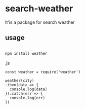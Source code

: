 # search-weather
It'is a package for search weather

## usage

```bash

npm install weather
```

.js 

```
const weather = require('weather')

weather(city)
.then(data => {
  console.log(data)
}).catch(err => {
  console.log(err)
})
```